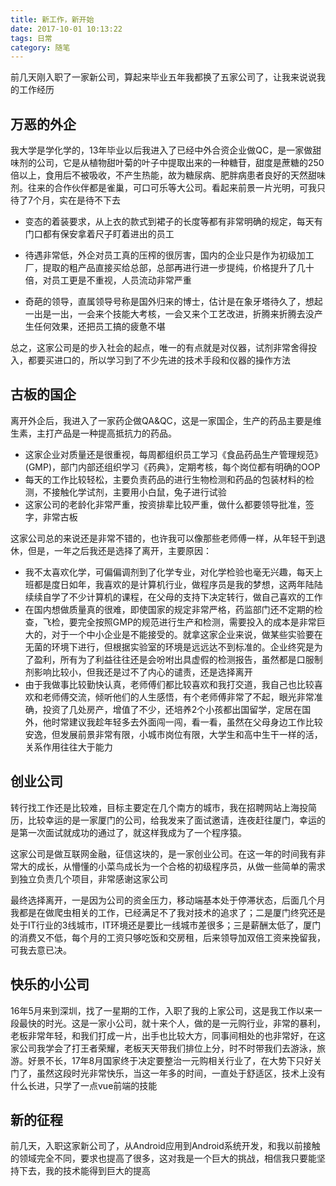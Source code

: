```yaml
---
title: 新工作，新开始
date: 2017-10-01 10:13:22
tags: 日常 
category: 随笔
---
```



前几天刚入职了一家新公司，算起来毕业五年我都换了五家公司了，让我来说说我的工作经历

<!-- more -->

## 万恶的外企

我大学是学化学的，13年毕业以后我进入了已经中外合资企业做QC，是一家做甜味剂的公司，它是从植物甜叶菊的叶子中提取出来的一种糖苷，甜度是蔗糖的250倍以上，食用后不被吸收，不产生热能，故为糖尿病、肥胖病患者良好的天然甜味剂。往来的合作伙伴都是雀巢，可口可乐等大公司。看起来前景一片光明，可我只待了7个月，实在是待不下去

- 变态的着装要求，从上衣的款式到裙子的长度等都有非常明确的规定，每天有门口都有保安拿着尺子盯着进出的员工

- 待遇非常低，外企对员工真的压榨的很厉害，国内的企业只是作为初级加工厂，提取的粗产品直接买给总部，总部再进行进一步提纯，价格提升了几十倍，对员工更是不重视，人员流动非常严重

- 奇葩的领导，直属领导号称是国外归来的博士，估计是在象牙塔待久了，想起一出是一出，一会来个技能大考核，一会又来个工艺改进，折腾来折腾去没产生任何效果，还把员工搞的疲惫不堪

  

总之，这家公司是的步入社会的起点，唯一的有点就是对仪器，试剂非常舍得投入，都要买进口的，所以学习到了不少先进的技术手段和仪器的操作方法

## 古板的国企

离开外企后，我进入了一家药企做QA&QC，这是一家国企，生产的药品主要是维生素，主打产品是一种提高抵抗力的药品。

- 这家企业对质量还是很重视，每周都组织员工学习《食品药品生产管理规范》(GMP)，部门内部还组织学习《药典》，定期考核，每个岗位都有明确的OOP
- 每天的工作比较轻松，主要负责药品的进行生物检测和药品的包装材料的检测，不接触化学试剂，主要用小白鼠，兔子进行试验
- 这家公司的老龄化非常严重，按资排辈比较严重，做什么都要领导批准，签字，非常古板

这家公司总的来说还是非常不错的，也许我可以像那些老师傅一样，从年轻干到退休，但是，一年之后我还是选择了离开，主要原因：

- 我不太喜欢化学，可偏偏调剂到了化学专业，对化学检验也毫无兴趣，每天上班都是度日如年，我喜欢的是计算机行业，做程序员是我的梦想，这两年陆陆续续自学了不少计算机的课程，在父母的支持下决定转行，做自己喜欢的工作
- 在国内想做质量真的很难，即使国家的规定非常严格，药监部门还不定期的检查，飞检，要完全按照GMP的规范进行生产和检测，需要投入的成本是非常巨大的，对于一个中小企业是不能接受的。就拿这家企业来说，做某些实验要在无菌的环境下进行，但根据实验室的环境是远远达不到标准的。企业终究是为了盈利，所有为了利益往往还是会吩咐出具虚假的检测报告，虽然都是口服制剂影响比较小，但我还是过不了内心的谴责，还是选择离开
- 由于我做事比较勤快认真，老师傅们都比较喜欢和我打交道，我自己也比较喜欢和老师傅交流，倾听他们的人生感悟，有个老师傅非常了不起，眼光非常准确，投资了几处房产，增值了不少，还培养2个小孩都出国留学，定居在国外，他时常建议我趁年轻多去外面闯一闯，看一看，虽然在父母身边工作比较安逸，但发展前景非常有限，小城市岗位有限，大学生和高中生干一样的活，关系作用往往大于能力

## 创业公司

转行找工作还是比较难，目标主要定在几个南方的城市，我在招聘网站上海投简历，比较幸运的是一家厦门的公司，给我发来了面试邀请，连夜赶往厦门，幸运的是第一次面试就成功的通过了，就这样我成为了一个程序猿。

这家公司是做互联网金融，征信这块的，是一家创业公司。在这一年的时间我有非常大的成长，从懵懂的小菜鸟成长为一个合格的初级程序员，从做一些简单的需求到独立负责几个项目，非常感谢这家公司

最终选择离开，一是因为公司的资金压力，移动端基本处于停滞状态，后面几个月我都是在做爬虫相关的工作，已经满足不了我对技术的追求了；二是厦门终究还是处于IT行业的3线城市，IT环境还是要比一线城市差很多；三是薪酬太低了，厦门的消费又不低，每个月的工资只够吃饭和交房租，后来领导加双倍工资来挽留我，可我去意已决。

## 快乐的小公司

16年5月来到深圳，找了一星期的工作，入职了我的上家公司，这是我工作以来一段最快的时光。这是一家小公司，就十来个人，做的是一元购行业，非常的暴利，老板非常年轻，和我们打成一片，出手也比较大方，同事间相处的也非常好，在这家公司我学会了打王者荣耀，老板天天带我们排位上分，时不时带我们去游泳，旅游。好景不长，17年8月国家终于决定要整治一元购相关行业了，在大势下只好关门了，虽然这段时光非常快乐，当这一年多的时间，一直处于舒适区，技术上没有什么长进，只学了一点vue前端的技能

## 新的征程

前几天，入职这家新公司了，从Android应用到Android系统开发，和我以前接触的领域完全不同，要求也提高了很多，这对我是一个巨大的挑战，相信我只要能坚持下去，我的技术能得到巨大的提高







